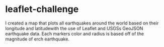 # leaflet-challenge
 I created a map that plots all earthquakes around the world based on their longitude and latitudewith the use of Leaflet and USGSs GeoJSON earthquake data.
 Each markers color and radius is based off of the magnitude of erch earthquake. 


